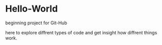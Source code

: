 # Hello-World
beginning project for Git-Hub

here to explore diffrent types of code and get insight how diffrent things work. 
